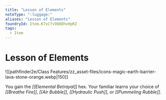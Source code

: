 ```yaml
---
title: "Lesson of Elements"
noteType: ":luggage:"
aliases: "Lesson of Elements"
foundryId: Item.K7vCfv908DhvHpRZ
tags:
  - Item
---
```


# Lesson of Elements
![[pathfinder2e/Class Features/zz_asset-files/icons-magic-earth-barrier-lava-stone-orange.webp|150]]

You gain the _[[Elemental Betrayal]]_ hex. Your familiar learns your choice of _[[Breathe Fire]]_, _[[Air Bubble]]_, _[[Hydraulic Push]]_, or _[[Pummeling Rubble]]_.
